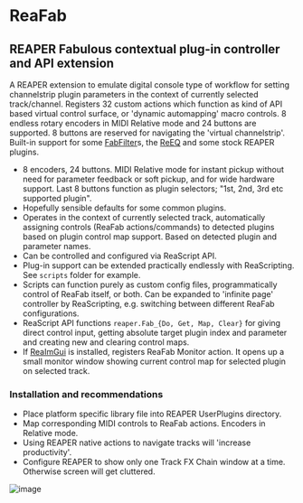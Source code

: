 # ReaFab
## REAPER Fabulous contextual plug-in controller and API extension
A REAPER extension to emulate digital console type of workflow for setting channelstrip plugin parameters in the context of currently selected track/channel. Registers 32 custom actions which function as kind of API based virtual control surface, or 'dynamic automapping' macro controls. 8 endless rotary encoders in MIDI Relative mode and 24 buttons are supported. 8 buttons are reserved for navigating the 'virtual channelstrip'. Built-in support for some [FabFilter](https://www.fabfilter.com)s, the [ReEQ](https://forum.cockos.com/showthread.php?t=213501) and some stock REAPER plugins.

* 8 encoders, 24 buttons. MIDI Relative mode for instant pickup without need for parameter feedback or soft pickup, and for wide hardware support. Last 8 buttons function as plugin selectors; "1st, 2nd, 3rd etc supported plugin".
* Hopefully sensible defaults for some common plugins.
* Operates in the context of currently selected track, automatically assigning controls (ReaFab actions/commands) to detected plugins based on plugin control map support. Based on detected plugin and parameter names.
* Can be controlled and configured via ReaScript API. 
* Plug-in support can be extended practically endlessly with ReaScripting. See ```scripts``` folder for example. 
* Scripts can function purely as custom config files, programmatically control of ReaFab itself, or both. Can be expanded to 'infinite page' controller by ReaScripting, e.g. switching between different ReaFab configurations.
* ReaScript API functions ```reaper.Fab_{Do, Get, Map, Clear}``` for giving direct control input, getting absolute target plugin index and parameter and creating new and clearing control maps.
* If [ReaImGui](https://github.com/cfillion/reaimgui) is installed, registers ReaFab Monitor action. It opens up a small monitor window showing current control map for selected plugin on selected track.

### Installation and recommendations
* Place platform specific library file into REAPER UserPlugins directory.
* Map corresponding MIDI controls to ReaFab actions. Encoders in Relative mode.
* Using REAPER native actions to navigate tracks will 'increase productivity'.
* Configure REAPER to show only one Track FX Chain window at a time. Otherwise screen will get cluttered.

![image](https://i.imgur.com/bAVdj05.gif)
